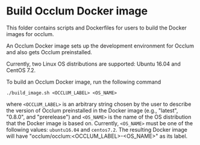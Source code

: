 # Build Occlum Docker image

This folder contains scripts and Dockerfiles for users to build the Docker images
for occlum.

An Occlum Docker image sets up the development environment for 
Occlum and also gets Occlum preinstalled.

Currently, two Linux OS distributions are supported: Ubuntu 16.04 and CentOS 7.2.

To build an Occlum Docker image, run the following command
```
./build_image.sh <OCCLUM_LABEL> <OS_NAME>
```
where `<OCCLUM_LABEL>` is an arbitrary string chosen by the user to 
describe the version of Occlum preinstalled in the Docker image 
(e.g., "latest", "0.8.0", and "prerelease") and `<OS_NAME>` is the 
name of the OS distribution that the Docker image is based on. 
Currently, `<OS_NAME>` must be one of the following values: 
`ubuntu16.04` and `centos7.2`. The resulting Docker image will 
have "occlum/occlum:<OCCLUM_LABEL>-<OS_NAME>" as its label.
